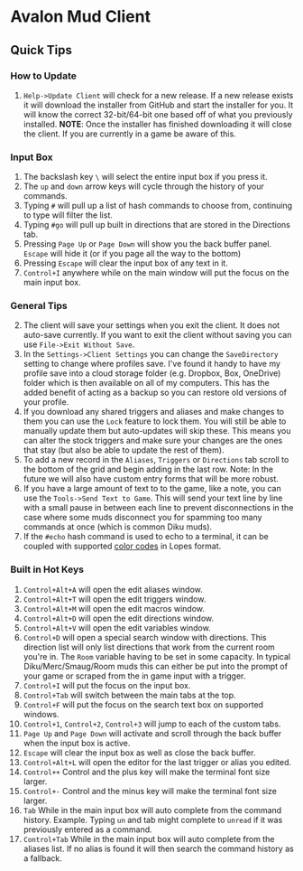 # Avalon Mud Client

## Quick Tips

### How to Update

1. `Help->Update Client` will check for a new release.  If a new release exists it will download the installer from GitHub and start the installer for you.  It will know the correct 32-bit/64-bit one based off of what you previously installed.  **NOTE**: Once the installer has finished downloading it will close the client.  If you are currently in a game be aware of this.

### Input Box

1. The backslash key `\` will select the entire input box if you press it.
2. The `up` and `down` arrow keys will cycle through the history of your commands.
3. Typing `#` will pull up a list of hash commands to choose from, continuing to type will filter the list.
4. Typing `#go` will pull up built in directions that are stored in the Directions tab.
5. Pressing `Page Up` or `Page Down` will show you the back buffer panel.  `Escape` will hide it (or if you page all the way to the bottom)
6. Pressing `Escape` will clear the input box of any text in it.
7. `Control+I` anywhere while on the main window will put the focus on the main input box.

### General Tips

2. The client will save your settings when you exit the client.  It does not auto-save currently.  If you want to exit the client without saving you can use `File->Exit Without Save`.
3. In the `Settings->Client Settings` you can change the `SaveDirectory` setting to change where profiles save.  I've found it handy to have my profile save into a cloud storage folder (e.g. Dropbox, Box, OneDrive) folder which is then available on all of my computers.  This has the added benefit of acting as a backup so you can restore old versions of your profile.
4. If you download any shared triggers and aliases and make changes to them you can use the `Lock` feature to lock them.  You will still be able to manually update them but auto-updates will skip these.  This means you can alter the stock triggers and make sure your changes are the ones that stay (but also be able to update the rest of them).
5. To add a new record in the `Aliases`, `Triggers` or `Directions` tab scroll to the bottom of the grid and begin adding in the last row.  Note: In the future we will also have custom entry forms that will be more robust.
6. If you have a large amount of text to to the game, like a note, you can use the `Tools->Send Text to Game`.  This will send your text line by line with a small pause in between each line to prevent disconnections in the case where some muds disconnect you for spamming too many commands at once (which is common Diku muds).
7. If the `#echo` hash command is used to echo to a terminal, it can be coupled with supported [color codes](./MudColorCodes.md) in Lopes format.

### Built in Hot Keys

1. `Control+Alt+A` will open the edit aliases window.
2. `Control+Alt+T` will open the edit triggers window.
3. `Control+Alt+M` will open the edit macros window.
4. `Control+Alt+D` will open the edit directions window.
5. `Control+Alt+V` will open the edit variables window.
6. `Control+D` will open a special search window with directions.  This direction list will only list directions that work from the current room you're in. The `Room` variable having to be set in some capacity.  In typical Diku/Merc/Smaug/Room muds this can either be put into the prompt of your game or scraped from the in game input with a trigger.
7. `Control+I` will put the focus on the input box.
8. `Control+Tab` will switch between the main tabs at the top.
9. `Control+F` will put the focus on the search text box on supported windows.
10. `Control+1`, `Control+2`, `Control+3` will jump to each of the custom tabs.
11. `Page Up` and `Page Down` will activate and scroll through the back buffer when the input box is active.
12. `Escape` will clear the input box as well as close the back buffer.
13. `Control+Alt+L` will open the editor for the last trigger or alias you edited.
14. `Control++` Control and the plus key will make the terminal font size larger.
15. `Control+-` Control and the minus key will make the terminal font size larger.
16. `Tab` While in the main input box will auto complete from the command history.  Example.  Typing `un` and tab might complete to `unread` if it was previously entered as a command.
17. `Control+Tab` While in the main input box will auto complete from the aliases list.  If no alias is found it will then search the command history as a fallback.